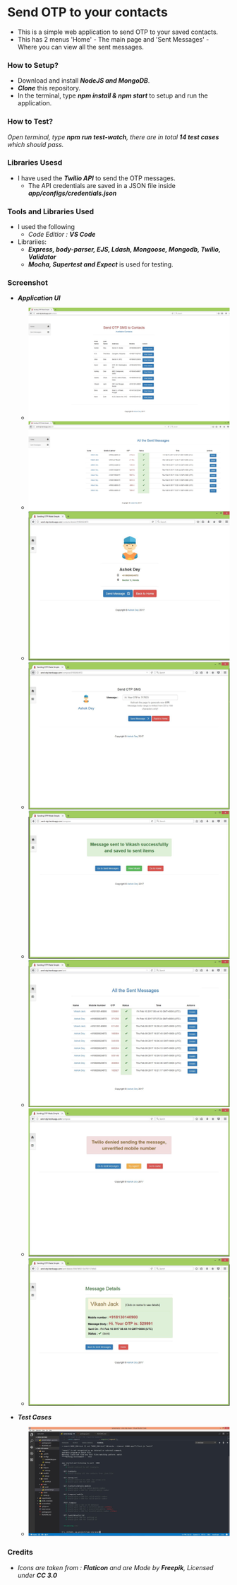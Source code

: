 # Send OTP to your contacts
* This is a simple web application to send OTP to your saved contacts. 
* This has 2 menus 'Home' - The main page and 'Sent Messages' - Where you can view all the sent messages.

### How to Setup?
* Download and install _**NodeJS and MongoDB**_.
* _**Clone**_ this repository.
* In the terminal, type _**npm install & npm start**_ to setup and run the application.

### How to Test?
_Open terminal, type **npm run test-watch**, there are in total **14 test cases** which should pass._

### Libraries Usesd
* I have used the **_Twilio API_** to send the OTP messages.
  * The API credentials are saved in a JSON file inside _**app/configs/credentials.json**_ 

### Tools and Libraries Used 
* I used the following 
  * _Code Editior : **VS Code**_
* Librariies:
  * _**Express, body-parser, EJS, Ldash, Mongoose, Mongodb, Twilio, Validator**_
  * _**Mocha, Supertest and Expect**_ is used for testing.

### Screenshot
* _**Application UI**_
  * ![Screenshot](screenshots/ui1.JPG)
  * ![Screenshot](screenshots/ui2.JPG)
  * ![Screenshot](screenshots/ui3.JPG)
  * ![Screenshot](screenshots/ui4.JPG)
  * ![Screenshot](screenshots/ui5.JPG)
  * ![Screenshot](screenshots/ui5a.JPG)
  * ![Screenshot](screenshots/ui6.JPG)
  * ![Screenshot](screenshots/ui7.JPG)

* _**Test Cases**_
  * ![Screenshot](screenshots/test.JPG)
 
### Credits 
* _Icons are taken from : **Flaticon** and are Made by **Freepik**, Licensed under **CC 3.0**_